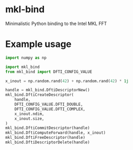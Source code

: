 # mkl-bind
Minimalistic Python binding to the Intel MKL FFT

# Example usage
```python
import numpy as np

import mkl_bind
from mkl_bind import DFTI_CONFIG_VALUE

x_inout = np.random.rand(42) + np.random.rand(42) * 1j

handle = mkl_bind.DftiDescriptorNew()
mkl_bind.DftiCreateDescriptor(
    handle,
    DFTI_CONFIG_VALUE.DFTI_DOUBLE,
    DFTI_CONFIG_VALUE.DFTI_COMPLEX,
    x_inout.ndim,
    x_inout.size,
)
mkl_bind.DftiCommitDescriptor(handle)
mkl_bind.DftiComputeForward(handle, x_inout)
mkl_bind.DftiFreeDescriptor(handle)
mkl_bind.DftiDescriptorDelete(handle)
```